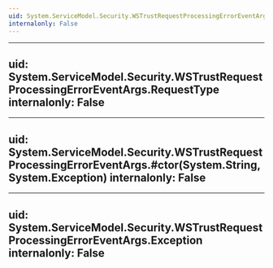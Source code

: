 ```yaml
---
uid: System.ServiceModel.Security.WSTrustRequestProcessingErrorEventArgs
internalonly: False
---
```


---
uid: System.ServiceModel.Security.WSTrustRequestProcessingErrorEventArgs.RequestType
internalonly: False
---

---
uid: System.ServiceModel.Security.WSTrustRequestProcessingErrorEventArgs.#ctor(System.String,System.Exception)
internalonly: False
---

---
uid: System.ServiceModel.Security.WSTrustRequestProcessingErrorEventArgs.Exception
internalonly: False
---
